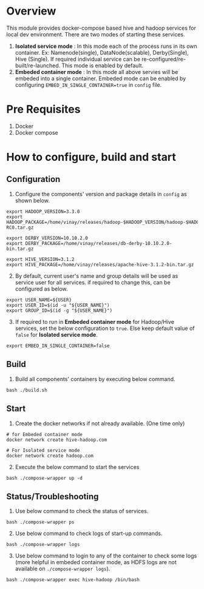# Overview
This module provides docker-compose based hive and hadoop services for local dev environment.
There are two modes of starting these services.
1. **Isolated service mode** : In this mode each of the process runs in its own container. Ex: Namenode(single), DataNode(scalable), Derby(Single), Hive (Single). If required individual service can be re-configured/re-built/re-launched. This mode is enabled by default.
2. **Embeded container mode** : In this mode all above servies will be embeded into a single container. Embeded mode can be enabled by configuring `EMBED_IN_SINGLE_CONTAINER=true` in `config` file.

# Pre Requisites
1. Docker 
2. Docker compose

# How to configure, build and start
## Configuration
1. Configure the components' version and package details in `config` as shown below.
```
export HADOOP_VERSION=3.3.0
export HADOOP_PACKAGE=/home/vinay/releases/hadoop-$HADOOP_VERSION/hadoop-$HADOOP_VERSION-RC0.tar.gz

export DERBY_VERSION=10.10.2.0
export DERBY_PACKAGE=/home/vinay/releases/db-derby-10.10.2.0-bin.tar.gz

export HIVE_VERSION=3.1.2
export HIVE_PACKAGE=/home/vinay/releases/apache-hive-3.1.2-bin.tar.gz

```
2. By default, current user's name  and group details will be used as service user for all services. if required to change this, can be configured as below.
```
export USER_NAME=${USER}
export USER_ID=$(id -u "${USER_NAME}")
export GROUP_ID=$(id -g "${USER_NAME}")

```
3. If required to run in **Embeded container mode** for Hadoop/Hive services, set the below configuration to `true`. Else keep default value of `false` for **Isolated service mode**.
```
export EMBED_IN_SINGLE_CONTAINER=false
```
## Build

1. Build all components' containers by executing below command.
```
bash ./build.sh
```

## Start
1. Create the docker networks if not already available. (One time only)
```
# for Embeded container mode
docker network create hive-hadoop.com

# For Isolated service mode
docker network create hadoop.com
```

2. Execute the below command to start the services
```
bash ./compose-wrapper up -d
```

## Status/Troubleshooting
1. Use below command to check the status of services.
```
bash ./compose-wrapper ps
```

2. Use below command to check logs of start-up commands.
```
bash ./compose-wrapper logs
```

3. Use below command to login to any of the container to check some logs (more helpful in embeded container mode, as HDFS logs are not available on `./compose-wrapper logs`).

```
bash ./compose-wrapper exec hive-hadoop /bin/bash
```
